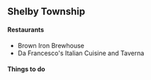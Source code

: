 ## Shelby Township

#### Restaurants
- Brown Iron Brewhouse
- Da Francesco's Italian Cuisine and Taverna
#### Things to do
